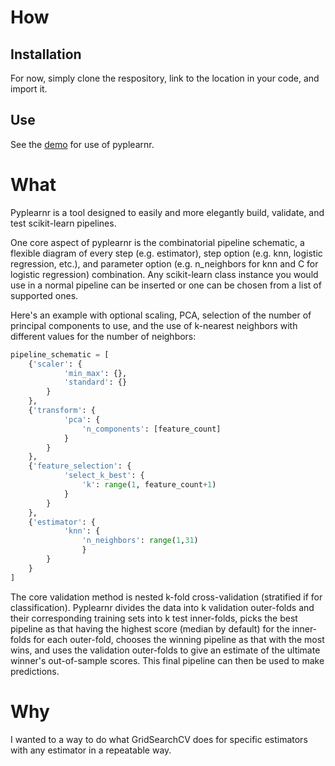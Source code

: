 # How
## Installation
For now, simply clone the respository, link to the location in your code, and import it. 

## Use
See the [demo](https://nbviewer.jupyter.org/github/JaggedParadigm/pyplearnr/blob/master/pyplearnr_demo.ipynb) for use of pyplearnr.

# What
Pyplearnr is a tool designed to easily and more elegantly build, validate, and test scikit-learn pipelines.

One core aspect of pyplearnr is the combinatorial pipeline schematic, a flexible diagram of every step (e.g. estimator), step option (e.g. knn, logistic regression, etc.), and parameter option (e.g. n_neighbors for knn and C for logistic regression) combination. Any scikit-learn class instance you would use in a normal pipeline can be inserted or one can be chosen from a list of supported ones. 

Here's an example with optional scaling, PCA, selection of the number of principal components to use, and the use of k-nearest neighbors with different values for the number of neighbors:
```python
pipeline_schematic = [
    {'scaler': {
            'min_max': {},
            'standard': {}
        }
    },
    {'transform': {
            'pca': {
                'n_components': [feature_count]
            }
        }         
    },
    {'feature_selection': {
            'select_k_best': {
                'k': range(1, feature_count+1)
            }
        }
    },
    {'estimator': {
            'knn': {
                'n_neighbors': range(1,31)
                }
        }
    }
]
```

The core validation method is nested k-fold cross-validation (stratified if for classification). Pyplearnr divides the data into k validation outer-folds and their corresponding training sets into k test inner-folds, picks the best pipeline as that having the highest score (median by default) for the inner-folds for each outer-fold, chooses the winning pipeline as that with the most wins, and uses the validation outer-folds to give an estimate of the ultimate winner's out-of-sample scores. This final pipeline can then be used to make predictions.

# Why
I wanted to a way to do what GridSearchCV does for specific estimators with any estimator in a repeatable way.
